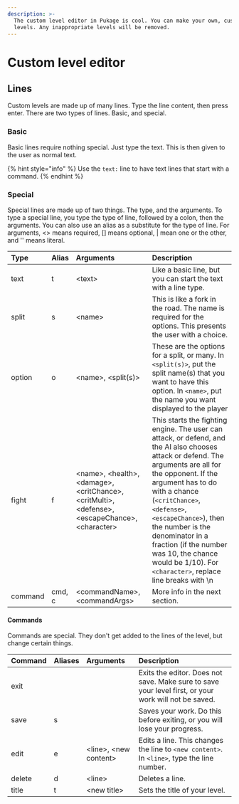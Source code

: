 ```yaml
---
description: >-
  The custom level editor in Pukage is cool. You can make your own, custom
  levels. Any inappropriate levels will be removed.
---
```


# Custom level editor

## Lines

Custom levels are made up of many lines. Type the line content, then press enter. There are two types of lines. Basic, and special.

### Basic

Basic lines require nothing special. Just type the text. This is then given to the user as normal text.

{% hint style="info" %}
Use the `text:` line to have text lines that start with a command.
{% endhint %}

### Special

Special lines are made up of two things. The type, and the arguments. To type a special line, you type the type of line, followed by a colon, then the arguments. You can also use an alias as a substitute for the type of line. For arguments, &lt;&gt; means required, \[\] means optional, \| mean one or the other, and '' means literal.

| Type | Alias | Arguments | Description |
| :--- | :--- | :--- | :--- |
| text | t | &lt;text&gt; | Like a basic line, but you can start the text with a line type. |
| split | s | &lt;name&gt; | This is like a fork in the road. The name is required for the options. This presents the user with a choice. |
| option | o | &lt;name&gt;, &lt;split\(s\)&gt; | These are the options for a split, or many. In `<split(s)>`, put the split name\(s\) that you want to have this option. In `<name>`, put the name you want displayed to the player |
| fight | f | &lt;name&gt;, &lt;health&gt;, &lt;damage&gt;, &lt;critChance&gt;, &lt;critMulti&gt;, &lt;defense&gt;, &lt;escapeChance&gt;, &lt;character&gt;  | This starts the fighting engine. The user can attack, or defend, and the AI also chooses attack or defend. The arguments are all for the opponent. If the argument has to do with a chance \(`<critChance>`, `<defense>`, `<escapeChance>`\), then the number is the denominator in a fraction \(if the number was 10, the chance would be 1/10\). For `<character>`, replace line breaks with \n |
| command | cmd, c | &lt;commandName&gt;, &lt;commandArgs&gt; | More info in the next section. |

#### Commands

Commands are special. They don't get added to the lines of the level, but change certain things.

| Command | Aliases | Arguments | Description |
| :--- | :--- | :--- | :--- |
| exit |  |  | Exits the editor. Does not save. Make sure to save your level first, or your work will not be saved. |
| save | s |  | Saves your work. Do this before exiting, or you will lose your progress. |
| edit | e | &lt;line&gt;, &lt;new content&gt; | Edits a line. This changes the line to `<new content>`. In `<line>`, type the line number. |
| delete | d | &lt;line&gt; | Deletes a line. |
| title | t | &lt;new title&gt; | Sets the title of your level. |

